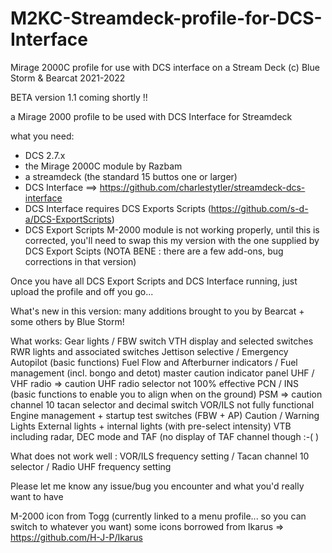 # M2KC-Streamdeck-profile-for-DCS-Interface
Mirage 2000C profile for use with DCS interface on a Stream Deck
(c) Blue Storm & Bearcat 2021-2022

BETA version 1.1 coming shortly !!

a Mirage 2000 profile to be used with DCS Interface for Streamdeck

what you need:
- DCS 2.7.x
- the Mirage 2000C module by Razbam
- a streamdeck (the standard 15 buttos one or larger)
- DCS Interface ==> https://github.com/charlestytler/streamdeck-dcs-interface
- DCS Interface requires DCS Exports Scripts (https://github.com/s-d-a/DCS-ExportScripts)
- DCS Export Scripts M-2000 module is not working properly, until this is corrected, you'll need to swap this my version with the one supplied by DCS Export Scipts (NOTA BENE : there are a few add-ons, bug corrections in that version)

Once you have all DCS Export Scripts and DCS Interface running, just upload the profile and off you go...

What's new in this version:
many additions brought to you by Bearcat + some others by Blue Storm!

What works:
Gear lights / FBW switch
VTH display and selected switches
RWR lights and associated switches
Jettison selective / Emergency
Autopilot (basic functions)
Fuel Flow and Afterburner indicators / Fuel management (incl. bongo and detot)
master caution indicator panel
UHF / VHF radio => caution UHF radio selector not 100% effective
PCN / INS (basic functions to enable you to align when on the ground)
PSM => caution channel 10 tacan selector and decimal switch VOR/ILS not fully functional
Engine management + startup test switches (FBW + AP)
Caution / Warning Lights
External lights + internal lights (with pre-select intensity)
VTB including radar, DEC mode and TAF (no display of TAF channel though :-( )

What does not work well : VOR/ILS frequency setting / Tacan channel 10 selector / Radio UHF frequency setting

Please let me know any issue/bug you encounter and what you'd really want to have

M-2000 icon from Togg (currently linked to a menu profile... so you can switch to whatever you want)
some icons borrowed from Ikarus => https://github.com/H-J-P/Ikarus
